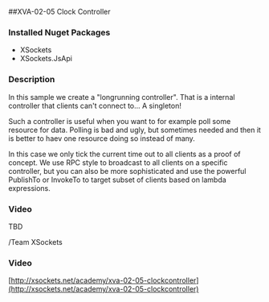 ##XVA-02-05 Clock Controller

### Installed Nuget Packages

- XSockets
- XSockets.JsApi

### Description

In this sample we create a "longrunning controller". That is a internal controller that clients can't connect to... A singleton!

Such a controller is useful when you want to for example poll some resource for data. Polling is bad and ugly, but sometimes needed and then it is better to haev one resource doing so instead of many.

In this case we only tick the current time out to all clients as a proof of concept.
We use RPC style to broadcast to all clients on a specific controller, but you can also be more sophisticated and use the powerful PublishTo<T> or InvokeTo<T> to target subset of clients based on lambda expressions.

### Video

TBD

/Team XSockets



### Video

[http://xsockets.net/academy/xva-02-05-clockcontroller](http://xsockets.net/academy/xva-02-05-clockcontroller)